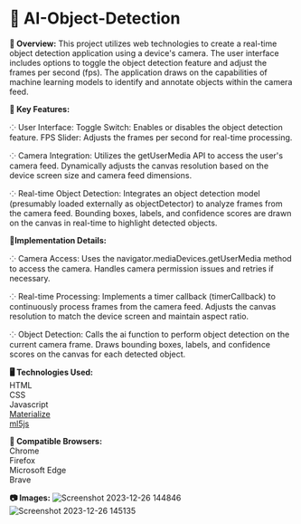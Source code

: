# 🤖 AI-Object-Detection 

**👋 Overview:**
This project utilizes web technologies to create a real-time object detection application using a device's camera. The user interface includes options to toggle the object detection feature and adjust the frames per second (fps). The application draws on the capabilities of machine learning models to identify and annotate objects within the camera feed.

**📌 Key Features:**

⁘ User Interface:
Toggle Switch: Enables or disables the object detection feature.
FPS Slider: Adjusts the frames per second for real-time processing.

⁘ Camera Integration:
Utilizes the getUserMedia API to access the user's camera feed. Dynamically adjusts the canvas resolution based on the device screen size and camera feed dimensions.

⁘ Real-time Object Detection:
Integrates an object detection model (presumably loaded externally as objectDetector) to analyze frames from the camera feed. Bounding boxes, labels, and confidence scores are drawn on the canvas in real-time to highlight detected objects.

**📜Implementation Details:**

⁘ Camera Access:
Uses the navigator.mediaDevices.getUserMedia method to access the camera. Handles camera permission issues and retries if necessary.

⁘ Real-time Processing:
Implements a timer callback (timerCallback) to continuously process frames from the camera feed. Adjusts the canvas resolution to match the device screen and maintain aspect ratio.

⁘ Object Detection:
Calls the ai function to perform object detection on the current camera frame. Draws bounding boxes, labels, and confidence scores on the canvas for each detected object.

**🖥️ Technologies Used:**                                                                                                                                                                                    
  HTML                                                                                                                            
  CSS                                                                                                                                                                          
  Javascript                                                                                                                                                                                                         
  [Materialize](https://materializecss.com/)                                                                                                                                                                      
  [ml5js](https://ml5js.org/)

**🛜 Compatible Browsers:**                                                                                                                                                                                        
  Chrome                                                                                                                                                                                                
  Firefox                                                                                                                                                                                                     
  Microsoft Edge                                                                                                                                                                                             
  Brave                                                                                                                                                                                                             

**📷 Images:**
![Screenshot 2023-12-26 144846](https://github.com/saanvi2020/AI-Object-Detection/assets/129750954/aa1199e1-ea6e-49e3-b8a5-b078fd8b2ac2)
![Screenshot 2023-12-26 145135](https://github.com/saanvi2020/AI-Object-Detection/assets/129750954/73744526-34fe-4661-a67e-f6f32e60c473)






